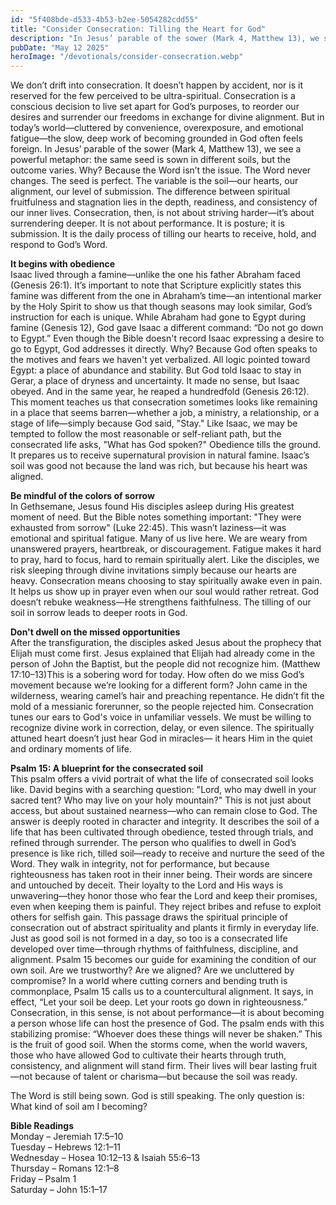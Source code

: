 ```yaml
---
id: "5f408bde-d533-4b53-b2ee-5054282cdd55"
title: "Consider Consecration: Tilling the Heart for God"
description: "In Jesus’ parable of the sower (Mark 4, Matthew 13), we see a powerful metaphor: the same seed is sown in different soils, but the outcome varies. Why? Because the Word isn’t the issue. The Word never changes. The seed is perfect. The variable is the soil—our hearts, our alignment, our level of submission."
pubDate: "May 12 2025"
heroImage: "/devotionals/consider-consecration.webp"
---
```


We don’t drift into consecration. It doesn’t happen by accident, nor is it reserved for the few perceived to be ultra-spiritual. Consecration is a conscious decision to live set apart for God’s purposes, to reorder our desires and surrender our freedoms in exchange for divine alignment. But in today’s world—cluttered by convenience, overexposure, and emotional fatigue—the slow, deep work of becoming grounded in God often feels foreign. In Jesus’ parable of the sower (Mark 4, Matthew 13), we see a powerful metaphor: the same seed is sown in different soils, but the outcome varies. Why? Because the Word isn’t the issue. The Word never changes. The seed is perfect. The variable is the soil—our hearts, our alignment, our level of submission. The difference between spiritual fruitfulness and stagnation lies in the depth, readiness, and consistency of our inner lives. Consecration, then, is not about striving harder—it’s about surrendering deeper. It is not about performance. It is posture; it is submission. It is the daily process of tilling our hearts to receive, hold, and respond to God’s Word.

**It begins with obedience**<br />
Isaac lived through a famine—unlike the one his father Abraham faced (Genesis 26:1). It’s important to note that Scripture explicitly states this famine was different from the one in Abraham’s time—an intentional marker by the Holy Spirit to show us that though seasons may look similar, God’s instruction for each is unique. While Abraham had gone to Egypt during famine (Genesis 12), God gave Isaac a different command: “Do not go down to Egypt.” Even though the Bible doesn't record Isaac expressing a desire to go to Egypt, God addresses it directly. Why? Because God often speaks to the motives and fears we haven't yet verbalized. All logic pointed toward Egypt: a place of abundance and stability. But God told Isaac to stay in Gerar, a place of dryness and uncertainty. It made no sense, but Isaac obeyed. And in the same year, he reaped a hundredfold (Genesis 26:12). This moment teaches us that consecration sometimes looks like remaining in a place that seems barren—whether a job, a ministry, a relationship, or a stage of life—simply because God said, "Stay." Like Isaac, we may be tempted to follow the most reasonable or self-reliant path, but the consecrated life asks, "What has God spoken?" Obedience tills the ground. It prepares us to receive supernatural provision in natural famine. Isaac’s soil was good not because the land was rich, but because his heart was aligned.

**Be mindful of the colors of sorrow**<br />
In Gethsemane, Jesus found His disciples asleep during His greatest moment of need. But the Bible notes something important: "They were exhausted from sorrow" (Luke 22:45). This wasn’t laziness—it was emotional and spiritual fatigue. Many of us live here. We are weary from unanswered prayers, heartbreak, or discouragement. Fatigue makes it hard to pray, hard to focus, hard to remain spiritually alert. Like the disciples, we risk sleeping through divine invitations simply because our hearts are heavy. Consecration means choosing to stay spiritually awake even in pain. It helps us show up in prayer even when our soul would rather retreat. God doesn’t rebuke weakness—He strengthens faithfulness. The tilling of our soil in sorrow leads to deeper roots in God.

**Don't dwell on the missed opportunities**<br />
After the transfiguration, the disciples asked Jesus about the prophecy that Elijah must come first. Jesus explained that Elijah had already come in the person of John the Baptist, but the people did not recognize him. (Matthew 17:10–13)This is a sobering word for today. How often do we miss God’s movement because we’re looking for a different form? John came in the wilderness, wearing camel’s hair and preaching repentance. He didn’t fit the mold of a messianic forerunner, so the people rejected him. Consecration tunes our ears to God's voice in unfamiliar vessels. We must be willing to recognize divine work in correction, delay, or even silence. The spiritually attuned heart doesn’t just hear God in miracles— it hears Him in the quiet and ordinary moments of life.

**Psalm 15: A blueprint for the consecrated soil**<br />
This psalm offers a vivid portrait of what the life of consecrated soil looks like. David begins with a searching question: "Lord, who may dwell in your sacred tent? Who may live on your holy mountain?" This is not just about access, but about sustained nearness—who can remain close to God. The answer is deeply rooted in character and integrity. It describes the soil of a life that has been cultivated through obedience, tested through trials, and refined through surrender. The person who qualifies to dwell in God’s presence is like rich, tilled soil—ready to receive and nurture the seed of the Word. They walk in integrity, not for performance, but because righteousness has taken root in their inner being. Their words are sincere and untouched by deceit. Their loyalty to the Lord and His ways is unwavering—they honor those who fear the Lord and keep their promises, even when keeping them is painful. They reject bribes and refuse to exploit others for selfish gain. This passage draws the spiritual principle of consecration out of abstract spirituality and plants it firmly in everyday life. Just as good soil is not formed in a day, so too is a consecrated life developed over time—through rhythms of faithfulness, discipline, and alignment. Psalm 15 becomes our guide for examining the condition of our own soil. Are we trustworthy? Are we aligned? Are we uncluttered by compromise? In a world where cutting corners and bending truth is commonplace, Psalm 15 calls us to a countercultural alignment. It says, in effect, “Let your soil be deep. Let your roots go down in righteousness.” Consecration, in this sense, is not about performance—it is about becoming a person whose life can host the presence of God. The psalm ends with this stabilizing promise: “Whoever does these things will never be shaken.” This is the fruit of good soil. When the storms come, when the world wavers, those who have allowed God to cultivate their hearts through truth, consistency, and alignment will stand firm. Their lives will bear lasting fruit—not because of talent or charisma—but because the soil was ready.

The Word is still being sown. God is still speaking. The only question is: What kind of soil am I becoming?

**Bible Readings**<br />
Monday – Jeremiah 17:5–10<br />
Tuesday – Hebrews 12:1–11<br />
Wednesday – Hosea 10:12–13 & Isaiah 55:6–13<br />
Thursday – Romans 12:1–8<br />
Friday – Psalm 1<br />
Saturday – John 15:1–17
